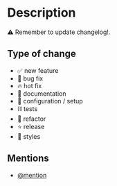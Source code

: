 # Description

⚠️ Remember to update changelog!.

## Type of change

- ✅ new feature
- 🐛 bug fix
- 🔥 hot fix
- 📖 documentation
- 🔨 configuration / setup
- ⛓ tests
- 📝 refactor
- ⭐️ release
- 💅 styles

## Mentions

- [@mention](https://help.github.com/en/github/writing-on-github/basic-writing-and-formatting-syntax#mentioning-people-and-teams)
